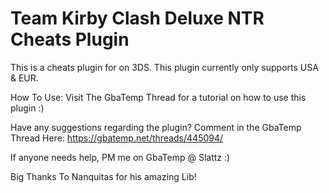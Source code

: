 # Team Kirby Clash Deluxe NTR Cheats Plugin

This is a cheats plugin for  on 3DS. This plugin currently only supports USA & EUR.

How To Use:
Visit The GbaTemp Thread for a tutorial on how to use this plugin :)



Have any suggestions regarding the plugin? Comment in the GbaTemp Thread Here:
https://gbatemp.net/threads/445094/

If anyone needs help, PM me on GbaTemp @ Slattz :)

Big Thanks To Nanquitas for his amazing Lib!
